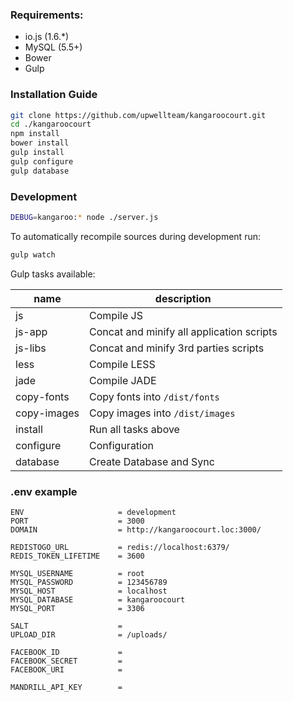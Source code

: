 ### Requirements:

*  io.js (1.6.*)
*  MySQL (5.5+)
*  Bower
*  Gulp

### Installation Guide
```bash
git clone https://github.com/upwellteam/kangaroocourt.git
cd ./kangaroocourt
npm install 
bower install
gulp install
gulp configure
gulp database
```

### Development
```bash
DEBUG=kangaroo:* node ./server.js
```

To automatically recompile sources during development run:
```bash
gulp watch
```


Gulp tasks available:

 name | description
 --- | ---
js | Compile JS
js-app | Concat and minify all application scripts
js-libs | Concat and minify 3rd parties scripts
less | Compile LESS
jade | Compile JADE
copy-fonts | Copy fonts into `/dist/fonts`
copy-images | Copy images into `/dist/images`
install | Run all tasks above
configure | Configuration
database | Create Database and Sync

### .env example
```
ENV                     = development
PORT                    = 3000
DOMAIN                  = http://kangaroocourt.loc:3000/

REDISTOGO_URL           = redis://localhost:6379/
REDIS_TOKEN_LIFETIME    = 3600

MYSQL_USERNAME          = root
MYSQL_PASSWORD          = 123456789
MYSQL_HOST              = localhost
MYSQL_DATABASE          = kangaroocourt
MYSQL_PORT              = 3306

SALT                    =
UPLOAD_DIR              = /uploads/

FACEBOOK_ID             =
FACEBOOK_SECRET         =
FACEBOOK_URI            =

MANDRILL_API_KEY        =
```